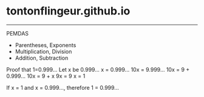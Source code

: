 # tontonflingeur.github.io
---
PEMDAS
- Parentheses, Exponents
- Multiplication, Division
- Addition, Subtraction

Proof that 1=0.999...
Let x be 0.999...
x = 0.999...
10x = 9.999...
10x = 9 + 0.999...
10x = 9 + x
9x = 9
x = 1

If x = 1 and x = 0.999..., therefore 1 = 0.999...
